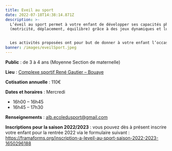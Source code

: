 ```yaml
---
title: Eveil au sport
date: 2022-07-18T14:38:14.871Z
description: >-
  L’éveil au sport permet à votre enfant de développer ses capacités physiques
  (motricité, déplacement, équilibre) grâce à des jeux dynamiques et ludiques.


  Les activités proposées ont pour but de donner à votre enfant l’occasion d’élargir ses expériences dans des milieux et des espaces qui l’aideront à mieux connaître son corps, les autres, les objets et le fera évoluer et jouer au sein d’un groupe.
banner: /images/eveilSport.jpeg
---
```

**Public** : de 3 à 4 ans (Moyenne Section de maternelle)

**Lieu** : [Complexe sportif René Gautier – Bouaye](https://goo.gl/maps/Ugwakti5CGP2)

**Cotisation annuelle** : 110€

**Dates et horaires** : Mercredi

* 16h00 – 16h45
* 16h45 – 17h30

**Renseignements** : [alb.ecoledusport@gmail.com](mailto:alb.ecoledusport@gmail.com)

**Inscriptions pour la saison 2022/2023** : vous pouvez dès à présent inscrire votre enfant pour la rentrée 2022 via le formulaire suivant : <https://framaforms.org/inscription-a-leveil-au-sport-saison-2022-2023-1650296188>